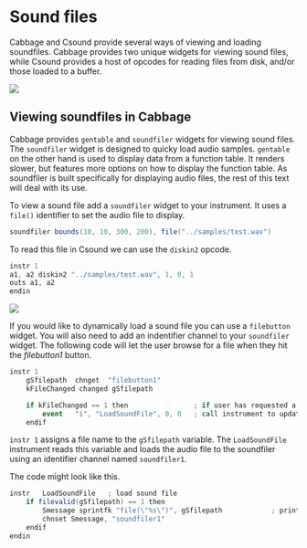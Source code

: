 # Sound files
Cabbage and Csound provide several ways of viewing and loading soundfiles. Cabbage provides two unique widgets for viewing sound files, while Csound provides a host of opcodes for reading files from disk, and/or those loaded to a buffer.

![](images/gentableExample.png)

## Viewing soundfiles in Cabbage
Cabbage provides `gentable` and `soundfiler` widgets for viewing sound files. The `soundfiler` widget is designed to quicky load audio samples. `gentable` on the other hand is used to display data from a function table. It renders slower, but features more options on how to display the function table. As soundfiler is built specifically for displaying audio files, the rest of this text will deal with its use.

To view a sound file add a `soundfiler` widget to your instrument. It uses a `file()` identifier to set the audio file to display. 

```csharp
soundfiler bounds(10, 10, 300, 200), file("../samples/test.wav")
```   
To read this file in Csound we can use the `diskin2` opcode. 

```csharp
instr 1
a1, a2 diskin2 "../samples/test.wav", 1, 0, 1
outs a1, a2
endin
```

![](images/soundfiler.png)

If you would like to dynamically load a sound file you can use a `filebutton` widget. You will also need to add an indentifier channel to your `soundfiler` widget. The following code will let the user browse for a file when they hit the *filebutton1* button.

```csharp
instr 1
    gSfilepath	chnget	"filebutton1"
    kFileChanged changed gSfilepath 

 	if kFileChanged == 1 then		         ; if user has requested a new file...
        event	"i", "LoadSoundFile", 0, 0   ; call instrument to update sample storage function table 
    endif  
``` 
`instr 1` assigns a file name to the `gSfilepath` variable. The `LoadSoundFile` instrument reads this variable and loads the audio file to the soundfiler using an identifier channel named `soundfiler1`. 

The code might look like this.

```csharp
instr	LoadSoundFile	; load sound file   
    if filevalid(gSfilepath) == 1 then
        Smessage sprintfk "file(\"%s\")", gSfilepath			; print sound file to viewer
        chnset Smessage, "soundfiler1"	
    endif
endin
```

